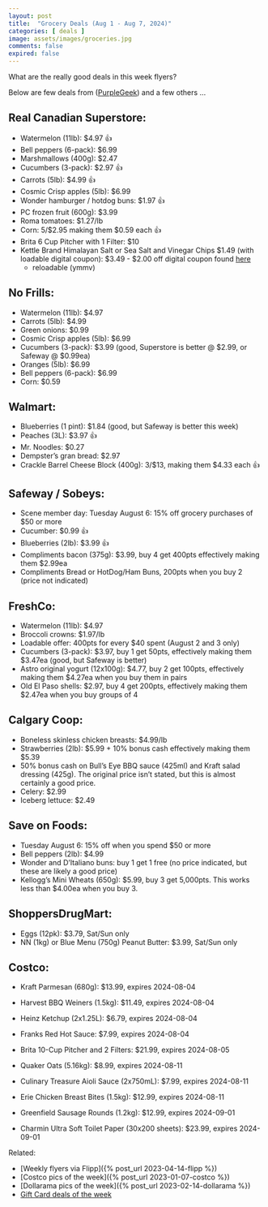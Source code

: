 ```yaml
---
layout: post
title:  "Grocery Deals (Aug 1 - Aug 7, 2024)"
categories: [ deals ]
image: assets/images/groceries.jpg
comments: false
expired: false
---
```


What are the really good deals in this week flyers?

Below are few deals from ([PurpleGeek](https://www.reddit.com/user/PurpleGeek/)) and a few others ...

## Real Canadian Superstore:
- Watermelon (11lb): $4.97 &#128077;
- Bell peppers (6-pack): $6.99
- Marshmallows (400g): $2.47
- Cucumbers (3-pack): $2.97 &#128077;
- Carrots (5lb): $4.99 &#128077;
- Cosmic Crisp apples (5lb): $6.99
- Wonder hamburger / hotdog buns: $1.97 &#128077;
- PC frozen fruit (600g): $3.99
- Roma tomatoes: $1.27/lb
- Corn: 5/$2.95 making them $0.59 each &#128077;
- Brita 6 Cup Pitcher with 1 Filter: $10
- Kettle Brand Himalayan Salt or Sea Salt and Vinegar Chips $1.49 (with loadable digital coupon): $3.49 - $2.00 off digital coupon found [here](https://www.pcoptimum.ca/load?page=RCSSDigitalCouponBoard20220929)
    - reloadable (ymmv)

## No Frills:
- Watermelon (11lb): $4.97
- Carrots (5lb): $4.99 
- Green onions: $0.99 
- Cosmic Crisp apples (5lb): $6.99
- Cucumbers (3-pack): $3.99 (good, Superstore is better @ $2.99, or Safeway @ $0.99ea)
- Oranges (5lb): $6.99
- Bell peppers (6-pack): $6.99
- Corn: $0.59

## Walmart:
- Blueberries (1 pint): $1.84 (good, but Safeway is better this week)
- Peaches (3L): $3.97 &#128077;
- Mr. Noodles: $0.27
- Dempster’s gran bread: $2.97
- Crackle Barrel Cheese Block (400g): 3/$13, making them $4.33 each &#128077;

## Safeway / Sobeys:
- Scene member day: Tuesday August 6: 15% off grocery purchases of $50 or more
- Cucumber: $0.99 &#128077;
- Blueberries (2lb): $3.99 &#128077;
- Compliments bacon (375g): $3.99, buy 4 get 400pts effectively making them $2.99ea
- Compliments Bread or HotDog/Ham Buns, 200pts when you buy 2 (price not indicated)

## FreshCo:
- Watermelon (11lb): $4.97
- Broccoli crowns: $1.97/lb
- Loadable offer: 400pts for every $40 spent (August 2 and 3 only)
- Cucumbers (3-pack): $3.97, buy 1 get 50pts, effectively making them $3.47ea (good, but Safeway is better)
- Astro original yogurt (12x100g): $4.77, buy 2 get 100pts, effectively making them $4.27ea when you buy them in pairs
- Old El Paso shells: $2.97, buy 4 get 200pts, effectively making them $2.47ea when you buy groups of 4

## Calgary Coop:
- Boneless skinless chicken breasts: $4.99/lb
- Strawberries (2lb): $5.99 + 10% bonus cash effectively making them $5.39
- 50% bonus cash on Bull’s Eye BBQ sauce (425ml) and Kraft salad dressing (425g). The original price isn’t stated, but this is almost certainly a good price.
- Celery: $2.99
- Iceberg lettuce: $2.49

## Save on Foods:
- Tuesday August 6: 15% off when you spend $50 or more
- Bell peppers (2lb): $4.99
- Wonder and D’Italiano buns: buy 1 get 1 free (no price indicated, but these are likely a good price)
- Kellogg’s Mini Wheats (650g): $5.99, buy 3 get 5,000pts. This works less than $4.00ea when you buy 3.

## ShoppersDrugMart:
- Eggs (12pk): $3.79, Sat/Sun only
- NN (1kg) or Blue Menu (750g) Peanut Butter: $3.99, Sat/Sun only

## Costco:
- Kraft Parmesan (680g): $13.99, expires 2024-08-04
- Harvest BBQ Weiners (1.5kg): $11.49, expires 2024-08-04
- Heinz Ketchup (2x1.25L): $6.79, expires 2024-08-04
- Franks Red Hot Sauce: $7.99, expires 2024-08-04
- Brita 10-Cup Pitcher and 2 Filters: $21.99, expires 2024-08-05

- Quaker Oats (5.16kg): $8.99, expires 2024-08-11
- Culinary Treasure Aioli Sauce (2x750mL): $7.99, expires 2024-08-11
- Erie Chicken Breast Bites (1.5kg): $12.99, expires 2024-08-11

- Greenfield Sausage Rounds (1.2kg): $12.99, expires 2024-09-01
- Charmin Ultra Soft Toilet Paper (30x200 sheets): $23.99, expires 2024-09-01

Related:
 - [Weekly flyers via Flipp]({% post_url 2023-04-14-flipp %})
 - [Costco pics of the week]({% post_url 2023-01-07-costco %})
 - [Dollarama pics of the week]({% post_url 2023-02-14-dollarama %})
 - [Gift Card deals of the week](https://forums.redflagdeals.com/various-retailers-gift-cards-deals-discounts-2024-2666408)

 